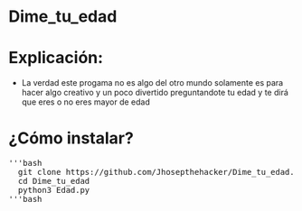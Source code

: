 # Dime_tu_edad

# Explicación:

* La verdad este progama no es algo del otro mundo solamente es para hacer algo creativo y un poco divertido preguntandote tu edad y te dirá que eres o no eres mayor de edad 

# ¿Cómo instalar?
<pre>
'''bash
  git clone https://github.com/Jhosepthehacker/Dime_tu_edad.git
  cd Dime_tu_edad
  python3 Edad.py
'''bash
</pre>
